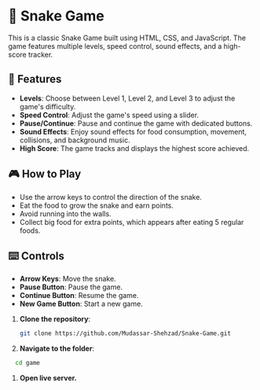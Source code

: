 # 🐍 Snake Game

This is a classic Snake Game built using HTML, CSS, and JavaScript. The game features multiple levels, speed control, sound effects, and a high-score tracker.

## 🌟 Features

- **Levels**: Choose between Level 1, Level 2, and Level 3 to adjust the game's difficulty.
- **Speed Control**: Adjust the game's speed using a slider.
- **Pause/Continue**: Pause and continue the game with dedicated buttons.
- **Sound Effects**: Enjoy sound effects for food consumption, movement, collisions, and background music.
- **High Score**: The game tracks and displays the highest score achieved.

## 🎮 How to Play

- Use the arrow keys to control the direction of the snake.
- Eat the food to grow the snake and earn points.
- Avoid running into the walls.
- Collect big food for extra points, which appears after eating 5 regular foods.

## ⌨️ Controls

- **Arrow Keys**: Move the snake.
- **Pause Button**: Pause the game.
- **Continue Button**: Resume the game.
- **New Game Button**: Start a new game.

1. **Clone the repository**:
   ```bash
   git clone https://github.com/Mudassar-Shehzad/Snake-Game.git
1. **Navigate to the folder**:
  ```bash
    cd game
```

1. **Open live server.**



